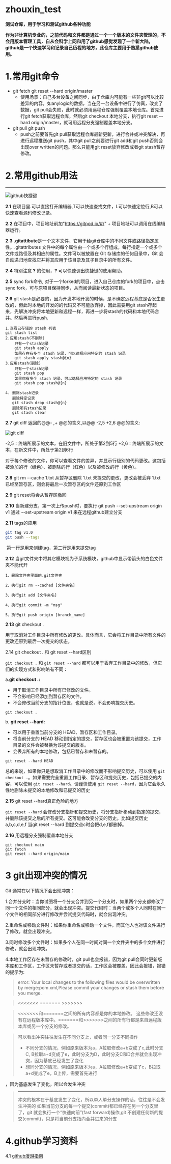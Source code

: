 # zhouxin_test
**测试仓库，用于学习和测试github各种功能**

**作为非计算机专业的，之前代码和文件都是通过一个一个版本的文件夹管理的，不会用版本管理工具，自从会科学上网和用了github感觉发现了一个新大陆，github是一个快速学习和记录自己历程的地方，此仓库主要用于熟悉github使用。**

# 1.常用git命令
  * git fetch git reset --hard origin/master 
     - 使用场景：自己多台设备之间同步，由于仓库内可能有一些非git可以比较差异的内容，如anylogic的数据，当在另一台设备中进行了仿真，改变了数据，git pull会失败，此时就必须用远程仓库强制覆盖本地仓库。首先进行git fetch获取远程仓库，然后git checkout 本地分支，执行git reset --hard origin/master，就可用远程分支强制覆盖本地分支。
  * git pull git push
     - push之前要首先git pull获取远程仓库最新更新，进行合并或冲突解决，再进行远程推送git push，其中git pull之前要进行git add和git push否则会出现over written的问题。那么只能用git reset放弃修改或者git stash暂存修改。

# 2.常用github用法
----------
![github快捷键](https://img-blog.csdnimg.cn/d1e55767a7fa432c9d721dbe54b07851.png)

**2.1** 在项目里.可以直接打开编辑器,T可以快速查找文件，L可以快速定位行,B可以快速查看源码修改记录。

**2.2** 在项目中，项目地址前加"https://gitpod.io/#/" + 项目地址可以调用在线编辑器运行。

**2.3** **.gitattibute**是一个文本文件，它用于给git仓库中的不同文件或路径指定属性。.gitattributes 文件中的每个属性由一个或多个行组成，每行指定一个或多个文件或路径及其相应的属性。文件可以被放置在 Git 存储库的任何目录中，Git 会自动递归地查找它并将其应用于该目录及其子目录中的所有文件。

**2.4** 特别注意 **?** 的使用，**?** 可以快速调出快捷键的使用帮助。

**2.5** sync fork命令, 对于一个forked的项目，进入自己仓库的fork的项目中，点击sync fork，可与原项目保持同步，从而阅读最新状态的项目。

**2.6** git stash是必要的，因为开发本地开发的时候，是不确定远程基底是否发生更改的，但此时本地的开发的的代码又不可能放弃掉，因此需要用git stash存起来，先解决冲突将本地更新和远程一样，再进一步将stash的代码和本地代码合并。然后再进行push.

```shell
1.查看已存储的 stash 列表
git stash list
2.应用stash(不删除)
	只有一个stash记录
	git stash apply
    如果存在有多个 stash 记录，可以选择应用特定的 stash 记录	
    git stash apply stash@{n}
3.应用stash(删除)
    只有一个stash记录     
	git stash pop
	如果你有多个 stash 记录，可以选择应用特定的 stash 记录
	git stash pop stash@{n}

4. 删除stash记录
   删除特定记录
   git stash drop stash@{n}
   删除所有stash记录
   git stash clear 
```



**2.7** git diff 返回的@@- ,+ @@的含义,以@@ -2,5 +2,6 @@的含义:

![git diff](https://img-blog.csdnimg.cn/82f1c6be20634c69a4a52027be3e5b0b.png?x-oss-process=image/watermark,type_d3F5LXplbmhlaQ,shadow_50,text_Q1NETiBA5ZCO5Y6C5p2R6Lev6JSh5b6Q5Z2k,size_8,color_FFFFFF,t_70,g_se,x_16)

-2,5：终端所展示的文本，在旧文件中，所处于第2到5行
+2,6：终端所展示的文本，在新文件中，所处于第2到6行

对于每个修改的文件，你可以查看文件的差异，并显示行级别的代码更改。这包括被添加的行（绿色）、被删除的行（红色）以及被修改的行（黄色）。

**2.8** git rm --cache 1.txt 从暂存区删除
    1.txt 未提交的更改，更改会被丢弃
    1.txt 已经至暂存区，则会将最后一次暂存区的文件还原到工作区

**2.9** git reset将会从暂存区撤回

**2.10** 当新建分支，第一次上传push时，要执行
     git push --set-upstream origin v1
     通过 --set-upstream origin v1 来在远程github建立分支

**2.11** tags的应用

```bash
git tag v1.0
git push --tags
```

​	第一行是用来创建tag，第二行是用来提交tag

**2.12**  当git文件夹中将其它模块视为子系统模块，github中显示带箭头的白色文件夹不能代开

```shell
1、删除文件夹里面的.git文件夹

2、执行git rm --cached [文件夹名]

3、执行git add [文件夹名]

4、执行git commit -m "msg"

5、执行git push origin [branch_name] 
```



**2.13** git checkout .

用于取消对工作目录中所有修改的更改。具体而言，它会将工作目录中所有文件的更改还原到最后一次提交的状态。



2.14 git checkout . 和 git reset --hard区别

`git checkout .` 和 `git reset --hard` 都可以用于丢弃工作目录中的修改，但它们的实现方式和影响略有不同：

a.**git checkout .:**

- 用于取消工作目录中所有已修改的文件。
- 不会影响已经添加到暂存区的文件。
- 不会修改当前分支的指针位置，也就是说，不会影响提交历史。

```shell
git checkout .
```

b. **git reset --hard:**

- 可以用于重置当前分支的 HEAD、暂存区和工作目录。
- 将当前分支的 HEAD 移动到指定的提交，暂存区也会被重置为该提交，工作目录的文件会被替换为该提交的版本。
- 会丢弃所有的本地修改，包括已暂存和未暂存的。

```
git reset --hard HEAD
```

总的来说，如果你只是想取消工作目录中的修改而不影响提交历史，可以使用 `git checkout .`。如果需要完全重置工作目录、暂存区和提交历史，包括已提交的内容，可以使用 `git reset --hard`。请谨慎使用 `git reset --hard`，因为它会永久性地删除未提交的本地修改和已提交的历史



**2.15** git reset --hard真正危险的地方

`git reset --hard` 会修改分支指针和提交历史，将分支指针移动到指定的提交，并删除该提交之后的所有提交。这可能会改变分支的历史。比如提交历史a,b,c,d,e,f 当git reset --hard 到提交点c时会把d,e,f都删掉。



**2.16** 用远程分支强制覆盖本地分支

```shell
git checkout main
git fetch
git reset --hard origin/main
```





# 3 git出现冲突的情况

Git 通常在以下情况下会出现冲突：

1.合并分支时：当你试图将一个分支合并到另一个分支时，如果两个分支都修改了同一个文件的相同部分，就会出现冲突。提交代码时：当两个或多个人同时在同一个文件的相同部分进行修改并尝试提交代码时，就会出现冲突。

2.重命名或移动文件时：如果你重命名或移动一个文件，而其他人也对该文件进行了修改，就会出现冲突。

3.同时修改多个文件时：如果多个人在同一时间对同一个文件夹中的多个文件进行修改，就会出现冲突。

4.本地工作区存在未暂存的修改时，git pull也会报错，因为git pull会同时更新版本库和工作区，工作区未暂存或者提交的话，工作区会被覆盖，因此会报错，报错的提示为:
>error: Your local changes to the following files would be overwritten by merge:pom.xml,Please commit your changes or stash them before you merge.

>    <<<<<<< ======= >>>>>>>

>    <<<<<<<和=======之间的所有内容都是你的本地修改。 这些修改还没有在远程版本库中。=======和>>>>>>>之间的所有行都是来自远程版本库或另一个分支的修改。

> 可以看出冲突往往发生在不同分支上，或者同一分支不同操作
> * 不同分支的情况，例如原来版本为a，A拉取修改a+b变成了c,此时分支C, B拉取a+d变成了e，此时分支为D，此时分支C和D合并就会出现冲突，因为基底已经发生了变化
> * 想同分支的情况，例如原来版本为a，A拉取修改a+b变成了c，B拉取a+d变成了e，B上传，需要首先进行

，因为基底发生了变化，所以会发生冲突
> ---------------------------
> 冲突的根本在于基底发生了变化，所以单人单分支操作的话，往往是不会发生冲突的
> 如果当前分支的每一个提交(commit)都已经存在另一个分支里了，git 就会执行一个“快速向前”(fast forward)操作,git 不创建任何新的提交(commit)，只是将当前分支指向合并进来的分支

# 4.github学习资料
4.1 [github漫游指南](https://github.phodal.com/#/chapter/Github%E6%BC%AB%E6%B8%B8%E6%8C%87%E5%8D%97)
